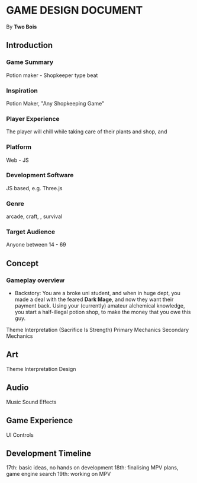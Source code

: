 # GAME DESIGN DOCUMENT

By **Two Bois**

## Introduction

### Game Summary

Potion maker - Shopkeeper type beat

### Inspiration

Potion Maker, "Any Shopkeeping Game"

### Player Experience

The player will chill while taking care of their plants and shop, and 

### Platform

Web - JS

### Development Software

JS based, e.g. Three.js

### Genre

arcade, craft, , survival

### Target Audience

Anyone between 14 - 69

## Concept

### Gameplay overview

- Backstory: You are a broke uni student, and when in huge dept, you made a deal with the feared **Dark Mage**, and now they want their payment back. Using your (currently) amateur alchemical knowledge, you start a half-illegal potion shop, to make the money that you owe this guy. 

Theme Interpretation (Sacrifice Is Strength)
Primary Mechanics
Secondary Mechanics
## Art
Theme Interpretation
Design
## Audio
Music
Sound Effects
## Game Experience
UI
Controls
## Development Timeline

17th: basic ideas, no hands on development
18th: finalising MPV plans, game engine search
19th: working on MPV